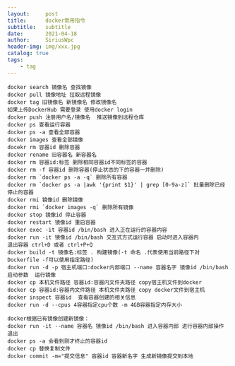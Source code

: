 ```yaml
---
layout:     post
title:      docker常用指令
subtitle:   subtitle
date:       2021-04-18
author:     SiriusWpc
header-img: img/xxx.jpg
catalog: true
tags:
    - tag
---
```


    docker search 镜像名 查找镜像
    docker pull 镜像地址 拉取远程镜像
    docker tag 旧镜像名 新镜像名 修改镜像名
    如果上传DockerHub 需要登录 使用docker login
    docker push 注册用户名/镜像名  推送镜像到远程仓库
    docker ps 查看运行容器
    docker ps -a 查看全部容器
    docker images 查看全部镜像
    docekr rm 容器id 删除容器
    docker rename 旧容器名 新容器名
    docker rm 容器id:标签 删除相同容器id不同标签的容器
    docker rm -f 容器id 删除容器(停止状态的下的容器一并删除)
    docker rm `docker ps -a -q` 删除所有容器
    docker rm `docker ps -a |awk '{print $1}' | grep [0-9a-z]` 批量删除已经停止的容器
    docker rmi 镜像id 删除镜像
    docker rmi `docker images -q` 删除所有镜像
    docker stop 镜像id 停止容器
    docker restart 镜像id 重启容器
    docker exec -it 容器id /bin/bash 进入正在运行的容器内容
    docker run -it 镜像id /bin/bash 交互式方式运行容器 启动时进入容器内
    退出容器 ctrl+D 或者 ctrl+P+Q
    docker build -t 镜像名:标签 . 构建镜像(-t 命名 .代表使用当前路径下对 Dockerfile -f可以使用指定路径)
    docker run -d -p 宿主机端口:docker内部端口 --name 容器名字 镜像id /bin/bash 启动参数  运行镜像
    docker cp 本机文件路径 容器id:容器内文件夹路径 copy宿主机文件到docker
    docker cp 容器id:容器内文件路径 本机文件夹路径 copy docker文件到宿主机
    docker inspect 容器id  查看容器创建的相关信息
    docker run -d --cpus 4容器指定cpu个数 -m 4GB容器指定内存大小
    
    docker根据已有镜像创建新镜像：
    docker run -it --name 容器名 镜像id /bin/bash 进入容器内部 进行容器内部操作 退出
    docker ps -a 会看到刚才终止的容器id
    docker cp 替换复制文件 
    docker commit -m="提交信息" 容器id 容器新名字 生成新镜像提交到本地